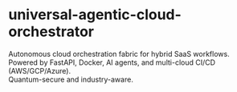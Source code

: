 # universal-agentic-cloud-orchestrator

Autonomous cloud orchestration fabric for hybrid SaaS workflows.  
Powered by FastAPI, Docker, AI agents, and multi-cloud CI/CD (AWS/GCP/Azure).  
Quantum-secure and industry-aware.
